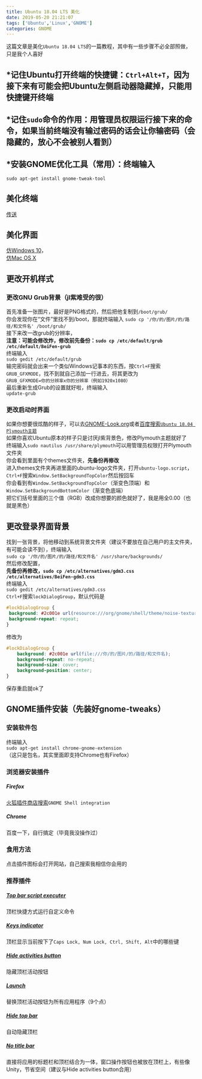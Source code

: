 ```yaml
---
title: Ubuntu 18.04 LTS 美化
date: 2019-05-20 21:21:07
tags: ['Ubuntu','Linux','GNOME']
categories: GNOME
---
```


这篇文章是美化`Ubuntu 18.04 LTS`的一篇教程，其中有一些步骤不必全部照做，只是我个人喜好

<!-- more -->

## [](#记住Ubuntu打开终端的快捷键：Ctrl-Alt-T，因为接下来有可能会把Ubuntu左侧启动器隐藏掉，只能用快捷键开终端 "*记住Ubuntu打开终端的快捷键：Ctrl+Alt+T，因为接下来有可能会把Ubuntu左侧启动器隐藏掉，只能用快捷键开终端")\*记住Ubuntu打开终端的快捷键：`Ctrl+Alt+T`，因为接下来有可能会把Ubuntu左侧启动器隐藏掉，只能用快捷键开终端

## [](#记住sudo命令的作用：用管理员权限运行接下来的命令，如果当前终端没有输过密码的话会让你输密码（会隐藏的，放心不会被别人看到） "*记住sudo命令的作用：用管理员权限运行接下来的命令，如果当前终端没有输过密码的话会让你输密码（会隐藏的，放心不会被别人看到）")\*记住`sudo`命令的作用：用管理员权限运行接下来的命令，如果当前终端没有输过密码的话会让你输密码（会隐藏的，放心不会被别人看到）

## [](#安装GNOME优化工具（常用）：终端输入 "*安装GNOME优化工具（常用）：终端输入")\*安装GNOME优化工具（常用）：终端输入

`sudo apt-get install gnome-tweak-tool`

## [](#美化终端 "美化终端")美化终端

[传送](https://zimocp.github.io/2019/04/17/Ubuntu-18-04-LTS-%E7%BE%8E%E5%8C%96-%E7%BB%88%E7%AB%AF-Oh-my-zsh/)

## [](#美化界面 "美化界面")美化界面

[仿Windows 10](https://zimocp.github.io/2019/04/17/Ubuntu-18-04-LTS-%E7%BE%8E%E5%8C%96-%E4%BB%BFWindows/)，  
[仿Mac OS X](https://zimocp.github.io/2019/04/19/Ubuntu-18-04-LTS-%E7%BE%8E%E5%8C%96-%E4%BB%BFMac-OS-X/)  

## [](#更改开机样式 "更改开机样式")更改开机样式

### [](#更改GNU-Grub背景（jl紫难受的很） "更改GNU Grub背景（jl紫难受的很）")更改GNU Grub背景（jl紫难受的很）

首先准备一张图片，最好是PNG格式的，然后把他复制到`/boot/grub/`  
你会发现你在“文件”里找不到/boot，那就终端输入 `sudo cp '/你/的/图片/的/路径/和文件名' /boot/grub/`  
接下来改一改grub的分辨率，  
**注意：可能会修改炸，修改前先备份：`sudo cp /etc/default/grub /etc/default/BeiFen-grub`**  
终端输入  
`sudo gedit /etc/default/grub`  
输完密码就会出来一个类似Windows记事本的东西，按`Ctrl+F`搜索`GRUB_GFXMODE`，找不到就自己添加一行进去，将其更改为  
`GRUB_GFXMODE=你的分辨率x你的分辨率（例如1920x1080）`  
最后重新生成Grub的设置就好啦，终端输入  
`update-grub`

### [](#更改启动时界面 "更改启动时界面")更改启动时界面

如果你想要很炫酷的样子，可以去[GNOME-Look.org](https://www.gnome-look.org/browse/cat/108/)或者[百度搜索`Ubuntu 18.04 Plymouth主题`](https://www.baidu.com/s?wd=Ubuntu%2018.04%20Plymouth%E4%B8%BB%E9%A2%98)  
如果你喜欢Ubuntu原本的样子只是讨厌jl紫背景色，修改Plymouth主题就好了  
终端输入`sudo nautilus /usr/share/plymouth`可以用管理员权限打开Plymouth文件夹  
你会看到里面有个themes文件夹，**先备份再修改**  
进入themes文件夹再进里面的ubuntu-logo文件夹，打开`ubuntu-logo.script`，`Ctrl+F`搜索`Window.SetBackgroundTopColor`然后按回车  
你会看到有`Window.SetBackgroundTopColor`（渐变色顶端）和`Window.SetBackgroundBottomColor`（渐变色底端）  
把它们括号里面的三个值（RGB）改成你想要的颜色就好了，我是用全0.00（也就是黑色）

## [](#更改登录界面背景 "更改登录界面背景")更改登录界面背景

找到一张背景，将他移动到系统背景文件夹（建议不要放在自己用户的主文件夹，有可能会读不到），终端输入  
`sudo cp '/你/的/图片/的/路径/和文件名' /usr/share/backgrounds/`  
然后修改配置，  
**先备份再修改，`sudo cp /etc/alternatives/gdm3.css /etc/alternatives/BeiFen-gdm3.css`**  
终端输入  
`sudo gedit /etc/alternatives/gdm3.css`  
`Ctrl+F`搜索`lockDialogGroup`，默认代码是  

```css
#lockDialogGroup {  
 background: #2c001e url(resource:///org/gnome/shell/theme/noise-texture.png);  
 background-repeat: repeat;   
}  
```

修改为

```css
#lockDialogGroup {
    background: #2c001e url(file:///你/的/图片/的/路径/和文件名);
    background-repeat: no-repeat;
    background-size: cover;
    background-position: center;
}

```

保存重启就ok了

## [](#GNOME插件安装（先装好gnome-tweaks） "GNOME插件安装（先装好gnome-tweaks）")GNOME插件安装（先装好gnome-tweaks）

### [](#安装软件包 "安装软件包")安装软件包

终端输入  
`sudo apt-get install chrome-gnome-extension`  
（这只是包名，其实里面即支持Chrome也有Firefox）

### [](#浏览器安装插件 "浏览器安装插件")浏览器安装插件

##### [](#Firefox "Firefox")Firefox

[火狐插件商店搜索](https://addons.mozilla.org/)`GNOME Shell integration`

##### [](#Chrome "Chrome")Chrome

百度一下，自行搞定（毕竟我没操作过）

### [](#食用方法 "食用方法")食用方法

点击插件图标会打开网站，自己搜索我相信你会用的

### [](#推荐插件 "推荐插件")推荐插件

##### [](#Top-bar-script-executer "Top bar script executer")[Top bar script executer](https://extensions.gnome.org/extension/1154/top-bar-script-executor/)

顶栏快捷方式运行自定义命令

##### [](#Keys-indicator "Keys indicator")[Keys indicator](https://extensions.gnome.org/extension/1154/top-bar-script-executor/)

顶栏显示当前按下了`Caps Lock, Num Lock, Ctrl, Shift, Alt`中的哪些键

##### [](#Hide-activities-button "Hide activities button")[Hide activities button](https://extensions.gnome.org/extension/1128/hide-activities-button/)

隐藏顶栏活动按钮

##### [](#Launch "Launch")[Launch](https://extensions.gnome.org/extension/999/launch/)

替换顶栏活动按钮为所有应用程序（9个点）

##### [](#Hide-top-bar "Hide top bar")[Hide top bar](https://extensions.gnome.org/extension/545/hide-top-bar/)

自动隐藏顶栏

##### [](#No-title-bar "No title bar")[No title bar](https://extensions.gnome.org/extension/1267/no-title-bar/)

直接将应用的标题栏和顶栏结合为一体，窗口操作按钮也被放在顶栏上，有些像Unity，节省空间（建议与Hide activities button合用）